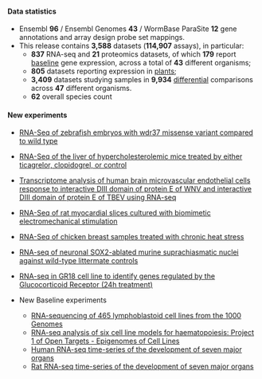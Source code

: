 #### Data statistics

- Ensembl **96** / Ensembl Genomes **43** / WormBase ParaSite **12** gene annotations and
  array design probe set mappings.   
- This release contains **3,588** datasets (**114,907** assays), in particular:            
  - **837** RNA-seq and **21** proteomics datasets, of which **179** report
    [baseline](https://www.ebi.ac.uk/gxa/baseline/experiments) gene expression, across a total of **43** different
    organisms;           
  - **805** datasets reporting expression in [plants](https://www.ebi.ac.uk/gxa/plant/experiments);               
  - **3,409** datasets studying samples in **9,934**
    [differential](https://www.ebi.ac.uk/gxa/help/index.html#differential-expression) comparisons across **47**
    different organisms.
  - **62** overall species count


#### New experiments

- [RNA-Seq of zebrafish embryos with wdr37 missense variant compared to wild type](https://www.ebi.ac.uk/gxa/experiments/E-MTAB-8029)
- [RNA-Seq of the liver of hypercholesterolemic mice treated by either ticagrelor, clopidogrel, or control](https://www.ebi.ac.uk/gxa/experiments/E-MTAB-8049)
- [Transcriptome analysis of human brain microvascular endothelial cells response to interactive DIII domain of protein E of WNV and interactive DIII domain of protein E of TBEV using RNA-seq](https://www.ebi.ac.uk/gxa/experiments/E-MTAB-8052)
- [RNA-Seq of rat myocardial slices cultured with biomimetic electromechanical stimulation](https://www.ebi.ac.uk/gxa/experiments/E-MTAB-7842)
- [RNA-Seq of chicken breast samples treated with chronic heat stress](https://www.ebi.ac.uk/gxa/experiments/E-MTAB-7479)
- [RNA-seq of neuronal SOX2-ablated murine suprachiasmatic nuclei against wild-type littermate controls](https://www.ebi.ac.uk/gxa/experiments/E-MTAB-7496)
- [RNA-seq in GR18 cell line to identify genes regulated by the Glucocorticoid Receptor (24h treatment)](https://www.ebi.ac.uk/gxa/experiments/E-MTAB-7745)

- New Baseline experiments      
  - [RNA-sequencing of 465 lymphoblastoid cell lines from the 1000 Genomes](https://www.ebi.ac.uk/gxa/experiments/E-GEUV-1)
  - [RNA-seq analysis of six cell line models for haematopoiesis: Project 1 of Open Targets - Epigenomes of Cell Lines](https://www.ebi.ac.uk/gxa/experiments/E-MTAB-4101)
  - [Human RNA-seq time-series of the development of seven major organs](https://www.ebi.ac.uk/gxa/experiments/E-MTAB-6814)
  - [Rat RNA-seq time-series of the development of seven major organs](https://www.ebi.ac.uk/gxa/experiments/E-MTAB-6811)


